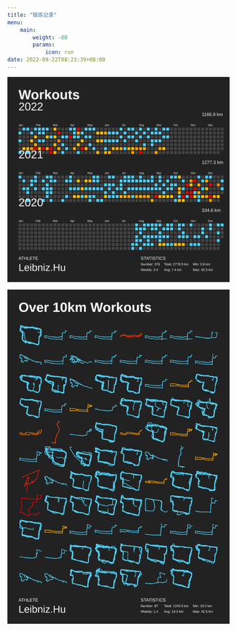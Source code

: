 ```yaml
---
title: "锻炼记录"
menu:
    main:
        weight: -80
        params:
            icon: run
date: 2022-09-22T08:23:39+08:00
---
```


![Running Github](github.svg)

![Running Grid](grid.svg)
